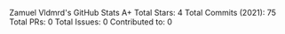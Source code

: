 Zamuel Vldmrd's GitHub Stats
A+
Total Stars:
4
Total Commits (2021):
75
Total PRs:
0
Total Issues:
0
Contributed to:
0
